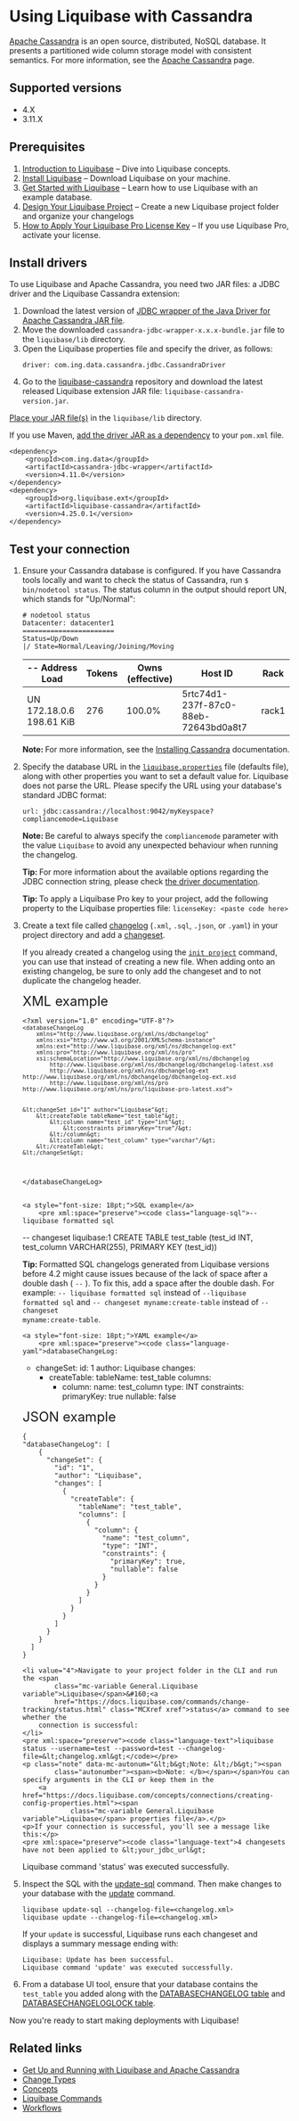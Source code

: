 <h1>Using Liquibase with Cassandra</h1>
<p><a href="https://cassandra.apache.org/doc/latest/architecture/overview.html">Apache Cassandra</a> is an open source,
    distributed, NoSQL database. It presents a partitioned wide column storage model with consistent semantics. For more
    information, see the <a href="https://cassandra.apache.org/cassandra.md">Apache Cassandra</a> page.</p>
<h2>Supported versions</h2>
<ul>
    <li>4.X</li>
    <li>3.11.X</li>
</ul>
<h2>Prerequisites</h2>
<ol>
    <li value="1"><a href="https://docs.liquibase.com/concepts/introduction-to-liquibase.html" class="MCXref xref">Introduction to
        Liquibase</a> – Dive into Liquibase concepts.
    </li>
    <li value="2"><a href="https://docs.liquibase.com/start/install/home.html" class="MCXref xref">Install Liquibase</a> – Download <span
            class="mc-variable General.Liquibase variable">Liquibase</span> on your machine.
    </li>
    <li value="3"><a href="https://docs.liquibase.com/start/home.html" class="MCXref xref">Get Started with Liquibase</a> – Learn how to use <span
            class="mc-variable General.Liquibase variable">Liquibase</span> with an example database.
    </li>
    <li value="4"><a href="https://docs.liquibase.com/start/design-liquibase-project.html" class="MCXref xref">Design Your Liquibase Project</a> – Create a new <span class="mc-variable General.Liquibase variable">Liquibase</span> project folder and organize your changelogs</li>
    <li value="5"><a href="https://docs.liquibase.com/workflows/liquibase-pro/how-to-apply-your-liquibase-pro-license-key.html"
                     class="MCXref xref">How to Apply Your Liquibase Pro License Key</a> – If you use <span
            class="mc-variable General.LBPro variable">Liquibase Pro</span>, activate your license.
    </li>
</ol>
<h2>Install drivers</h2>
<p>To use Liquibase and Apache Cassandra, you need two JAR
    files: a JDBC driver and the Liquibase Cassandra
    extension:</p>
<ol>
    <li value="1">Download the latest version of <a href="https://github.com/ing-bank/cassandra-jdbc-wrapper/releases/latest">JDBC wrapper of the Java Driver for Apache Cassandra JAR file</a>.
    </li>
    <li value="2">Move the downloaded <code>cassandra-jdbc-wrapper-x.x.x-bundle.jar</code> file to the <code>liquibase/lib</code> directory.
    </li>
    <li value="3">Open the Liquibase properties file and specify the driver, as follows:
    </li>
    <pre><code class="language-text">driver: com.ing.data.cassandra.jdbc.CassandraDriver</code></pre>
    <li value="4">Go to the <a href="https://github.com/liquibase/liquibase-cassandra/releases/cassandra.md">liquibase-cassandra</a> repository and download the latest released 
    <span class="mc-variable General.Liquibase variable">Liquibase</span> extension JAR file: <code>liquibase-cassandra-version.jar</code>.
    </li>
</ol>
<p>
    <a href="https://docs.liquibase.com/workflows/liquibase-community/adding-and-updating-liquibase-drivers.html">Place your JAR file(s)</a> in the <code>liquibase/lib</code> directory.
    </p><p>
    If you use Maven,
     <a href="https://docs.liquibase.com/tools-integrations/maven/using-liquibase-and-maven-pom-file.html">add the driver JAR as a dependency</a> to your <code>pom.xml</code> file.
</p>
<pre xml:space="preserve"><code class="language-text">&lt;dependency&gt;
    &lt;groupId&gt;com.ing.data&lt;/groupId&gt;
    &lt;artifactId&gt;cassandra-jdbc-wrapper&lt;/artifactId&gt;
    &lt;version&gt;4.11.0&lt;/version&gt;
&lt;/dependency&gt;
&lt;dependency&gt;
    &lt;groupId&gt;org.liquibase.ext&lt;/groupId&gt;
    &lt;artifactId&gt;liquibase-cassandra&lt;/artifactId&gt;
    &lt;version&gt;<span class="mc-variable General.CurrentLiquibaseVersion variable">4.25.0.1</span>&lt;/version&gt;
&lt;/dependency&gt;</code></pre>
<h2 id="test-your-connection">Test your connection</h2>
<ol>
    <li value="1">Ensure your Cassandra database is configured. If you have Cassandra tools locally and want to check
        the status of Cassandra, run <code>$ bin/nodetool status</code>. The status column in the output should report
        UN, which stands for "Up/Normal":
    </li>
    <pre><code class="language-text"># nodetool status
Datacenter: datacenter1
=======================
Status=Up/Down
|/ State=Normal/Leaving/Joining/Moving</code></pre>
    <table>
        <thead>
        <tr>
            <th>-- Address Load</th>
            <th>Tokens</th>
            <th>Owns (effective)</th>
            <th>Host ID</th>
            <th>Rack</th>
        </tr>
        </thead>
        <tbody>
        <tr>
            <td>UN 172.18.0.6 198.61 KiB</td>
            <td>276</td>
            <td>100.0%</td>
            <td>5rtc74d1-237f-87c0-88eb-72643bd0a8t7</td>
            <td>rack1</td>
        </tr>
        </tbody>
    </table>
    <p class="note" data-mc-autonum="&lt;b&gt;Note: &lt;/b&gt;"><span
            class="autonumber"><span><b>Note: </b></span></span>For more information, see the <a
            href="https://cassandra.apache.org/doc/latest/tools/index.html">Installing Cassandra</a> documentation.</p>
</ol>
<ol start="2">
    <li value="2">Specify the database URL in the <code><a
            href="https://docs.liquibase.com/concepts/connections/creating-config-properties.html"><span
            class="mc-variable General.liquiPropFile variable">liquibase.properties</span></a></code> file (defaults
        file), along with other properties you want to set a default value for. <span
                class="mc-variable General.Liquibase variable">Liquibase</span> does not parse the URL. Please specify the URL using your database's standard JDBC format:
    </li>
    <pre><code
            class="language-text">url: jdbc:cassandra://localhost:9042/myKeyspace?compliancemode=Liquibase</code></pre>
    <p class="note" data-mc-autonum="&lt;b&gt;Note: &lt;/b&gt;"><span class="autonumber"><span><b>Note: </b></span></span>Be careful to always specify the <code>compliancemode</code> parameter with the value <code>Liquibase</code> to avoid any unexpected behaviour when running the changelog.</p>
    <p class="tip" data-mc-autonum="&lt;b&gt;Tip: &lt;/b&gt;"><span class="autonumber"><span><b>Tip: </b></span></span>For more information about the available options regarding the JDBC connection string, please check <a href="https://github.com/ing-bank/cassandra-jdbc-wrapper#usage">the driver documentation</a>.</p>
    <p class="tip" data-mc-autonum="&lt;b&gt;Tip: &lt;/b&gt;"><span class="autonumber"><span><b>Tip: </b></span></span>To
        apply a <span class="mc-variable General.LBPro variable">Liquibase Pro</span> key to your project, add the
        following property to the Liquibase properties file:
        <code>licenseKey: &lt;paste code here&gt;</code></p>
</ol>
<ol start="3">
    <li value="3">Create a text file called <a href="https://docs.liquibase.com/concepts/changelogs/home.html">changelog</a>
        (<code>.xml</code>, <code>.sql</code>, <code>.json</code>, or <code>.yaml</code>) in your project directory and
        add a <a href="https://docs.liquibase.com/concepts/changelogs/changeset.html">changeset</a>.
    </li>
    <p>If you already created a <span class="mc-variable General.changelog variable">changelog</span> using the <code><a
            href="https://docs.liquibase.com/commands/init/project.html" class="MCXref xref">init project</a></code> command, you can use
        that instead of creating a new file. When adding onto an existing <span
                class="mc-variable General.changelog variable">changelog</span>, be sure to only add the <span
                class="mc-variable General.changeset variable">changeset</span> and to not duplicate the <span
                class="mc-variable General.changelog variable">changelog</span> header.</p>
    <a style="font-size: 18pt;" >XML example</a>
<pre xml:space="preserve"><code class="language-xml">&lt;?xml version="1.0" encoding="UTF-8"?&gt;
<code>&lt;databaseChangeLog
    xmlns="http://www.liquibase.org/xml/ns/dbchangelog"
    xmlns:xsi="http://www.w3.org/2001/XMLSchema-instance"
    xmlns:ext="http://www.liquibase.org/xml/ns/dbchangelog-ext"
    xmlns:pro="http://www.liquibase.org/xml/ns/pro"
    xsi:schemaLocation="http://www.liquibase.org/xml/ns/dbchangelog
        http://www.liquibase.org/xml/ns/dbchangelog/dbchangelog-latest.xsd
        http://www.liquibase.org/xml/ns/dbchangelog-ext http://www.liquibase.org/xml/ns/dbchangelog/dbchangelog-ext.xsd
        http://www.liquibase.org/xml/ns/pro http://www.liquibase.org/xml/ns/pro/liquibase-pro-latest.xsd"&gt;</code>

    &lt;changeSet id="1" author="Liquibase"&gt;
        &lt;createTable tableName="test_table"&gt;
            &lt;column name="test_id" type="int"&gt;
                &lt;constraints primaryKey="true"/&gt;
            &lt;/column&gt;
            &lt;column name="test_column" type="varchar"/&gt;
        &lt;/createTable&gt;
    &lt;/changeSet&gt;

&lt;/databaseChangeLog&gt;</code></pre>

    <a style="font-size: 18pt;">SQL example</a>
        <pre xml:space="preserve"><code class="language-sql">-- liquibase formatted sql

-- changeset liquibase:1
CREATE TABLE test_table (test_id INT, test_column VARCHAR(255), PRIMARY KEY (test_id))</code></pre>

<p class="tip" data-mc-autonum="&lt;b&gt;Tip: &lt;/b&gt;"><span class="autonumber"><span><b>Tip: </b></span></span>Formatted
SQL <span class="mc-variable General.changelog variable">changelog</span>s generated from <span
                        class="mc-variable General.Liquibase variable">Liquibase</span> versions before 4.2 might cause
issues because of the lack of space after a double dash ( <code>--</code> ). To fix this, add a space
after the double dash. For example: <code>--&#160;liquibase formatted sql</code> instead of <code>--liquibase
formatted sql</code> and <code>--&#160;changeset myname:create-table</code> instead of <code>--changeset
myname:create-table</code>.</p>

    <a style="font-size: 18pt;">YAML example</a>
        <pre xml:space="preserve"><code class="language-yaml">databaseChangeLog:

- changeSet:
  id: 1
  author: Liquibase
  changes:
  - createTable:
    tableName: test_table
    columns:
    - column:
      name: test_column
      type: INT
      constraints:
      primaryKey: true
      nullable: false</code></pre>

<a style="font-size: 18pt;">JSON example</a>

<pre><code class="language-json">{
"databaseChangeLog": [
    {
      "changeSet": {
        "id": "1",
        "author": "Liquibase",
        "changes": [
          {
            "createTable": {
              "tableName": "test_table",
              "columns": [
                {
                  "column": {
                    "name": "test_column",
                    "type": "INT",
                    "constraints": {
                      "primaryKey": true,
                      "nullable": false
                    }
                  }
                }
              ]
            }
          }
        ]
      }
    }
  ]
}</code></pre>

    <li value="4">Navigate to your project folder in the CLI and run the <span
            class="mc-variable General.Liquibase variable">Liquibase</span>&#160;<a
            href="https://docs.liquibase.com/commands/change-tracking/status.html" class="MCXref xref">status</a> command to see whether the
        connection is successful:
    </li>
    <pre xml:space="preserve"><code class="language-text">liquibase status --username=test --password=test --changelog-file=&lt;changelog.xml&gt;</code></pre>
    <p class="note" data-mc-autonum="&lt;b&gt;Note: &lt;/b&gt;"><span
            class="autonumber"><span><b>Note: </b></span></span>You can specify arguments in the CLI or keep them in the
        <a href="https://docs.liquibase.com/concepts/connections/creating-config-properties.html"><span
                class="mc-variable General.Liquibase variable">Liquibase</span> properties file</a>.</p>
    <p>If your connection is successful, you'll see a message like this:</p>
    <pre xml:space="preserve"><code class="language-text">4 changesets have not been applied to &lt;your_jdbc_url&gt;

Liquibase command 'status' was executed successfully.</code></pre>

<li value="5">Inspect the SQL with the <a href="https://docs.liquibase.com/commands/update/update-sql.html" class="MCXref xref">update-sql</a>
command. Then make changes to your database with the <a href="https://docs.liquibase.com/commands/update/update.html"
                                                                class="MCXref xref">update</a> command.
</li>
<pre xml:space="preserve"><code class="language-text">liquibase update-sql --changelog-file=&lt;changelog.xml&gt;
liquibase update --changelog-file=&lt;changelog.xml&gt;</code></pre>
<p>If your <code>update</code> is successful, Liquibase
runs each <span class="mc-variable General.changeset variable">changeset</span> and displays a summary message
ending with:</p>
<pre xml:space="preserve"><code class="language-text">Liquibase: Update has been successful.
Liquibase command 'update' was executed successfully.</code></pre>
<li value="6">From a database UI tool, ensure that your database contains the <code>test_table</code> you added
along with the <a href="https://docs.liquibase.com/concepts/tracking-tables/databasechangelog-table.html" class="MCXref xref">DATABASECHANGELOG
table</a> and <a href="https://docs.liquibase.com/concepts/tracking-tables/databasechangeloglock-table.html" class="MCXref xref">DATABASECHANGELOGLOCK
table</a>.
</li>

</ol>
<p>Now you're ready to start making deployments with <span
        class="mc-variable General.Liquibase variable">Liquibase</span>!</p>
<h2>Related links</h2>
<ul>
    <li><a href="https://www.liquibase.com/blog/running-liquibase-apache-cassandra">Get Up and Running with <span
            class="mc-variable General.Liquibase variable">Liquibase</span> and Apache Cassandra</a>
    </li>
    <li><a href="https://docs.liquibase.com/change-types/home.html" class="MCXref xref">Change Types</a>
    </li>
    <li><a href="https://docs.liquibase.com/concepts/home.html" class="MCXref xref">Concepts</a>
    </li>
    <li><a href="https://docs.liquibase.com/commands/home.html" class="MCXref xref">Liquibase Commands</a>
    </li>
    <li><a href="https://docs.liquibase.com/workflows/home.html" class="MCXref xref">Workflows</a>
    </li>
</ul>

